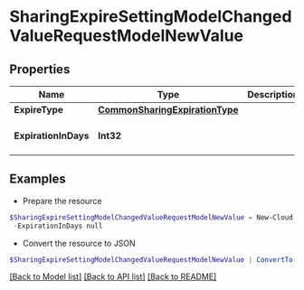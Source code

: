 # SharingExpireSettingModelChangedValueRequestModelNewValue
## Properties

Name | Type | Description | Notes
------------ | ------------- | ------------- | -------------
**ExpireType** | [**CommonSharingExpirationType**](CommonSharingExpirationType.md) |  | [optional] 
**ExpirationInDays** | **Int32** |  | [optional] [default to 0]

## Examples

- Prepare the resource
```powershell
$SharingExpireSettingModelChangedValueRequestModelNewValue = New-Cloud.Governance.ClientSharingExpireSettingModelChangedValueRequestModelNewValue  -ExpireType null `
 -ExpirationInDays null
```

- Convert the resource to JSON
```powershell
$SharingExpireSettingModelChangedValueRequestModelNewValue | ConvertTo-JSON
```

[[Back to Model list]](../README.md#documentation-for-models) [[Back to API list]](../README.md#documentation-for-api-endpoints) [[Back to README]](../README.md)

